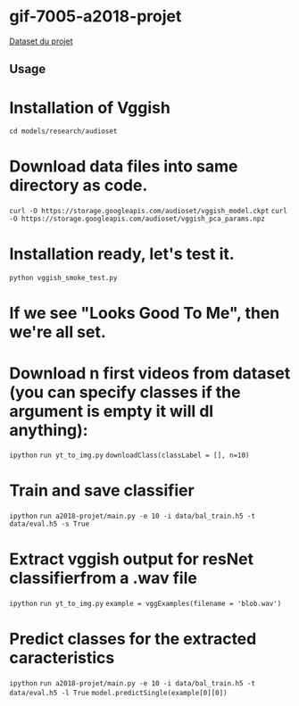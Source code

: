 # gif-7005-a2018-projet

[Dataset du projet](https://research.google.com/audioset/download.html)

## Usage

# Installation of Vggish

`cd models/research/audioset`
# Download data files into same directory as code.
`curl -O https://storage.googleapis.com/audioset/vggish_model.ckpt`
`curl -O https://storage.googleapis.com/audioset/vggish_pca_params.npz`

# Installation ready, let's test it.
`python vggish_smoke_test.py`
# If we see "Looks Good To Me", then we're all set.

# Download n first videos from dataset (you can specify classes if the argument is empty it will dl anything):
`ipython`
`run yt_to_img.py`
`downloadClass(classLabel = [], n=10)`

# Train and save classifier 
`ipython`
`run a2018-projet/main.py -e 10 -i data/bal_train.h5 -t data/eval.h5 -s True`

# Extract vggish output for resNet classifierfrom a .wav file 
`ipython`
`run yt_to_img.py`
`example = vggExamples(filename = 'blob.wav')`

# Predict classes for the extracted caracteristics
`ipython`
`run a2018-projet/main.py -e 10 -i data/bal_train.h5 -t data/eval.h5 -l True`
`model.predictSingle(example[0][0])`


